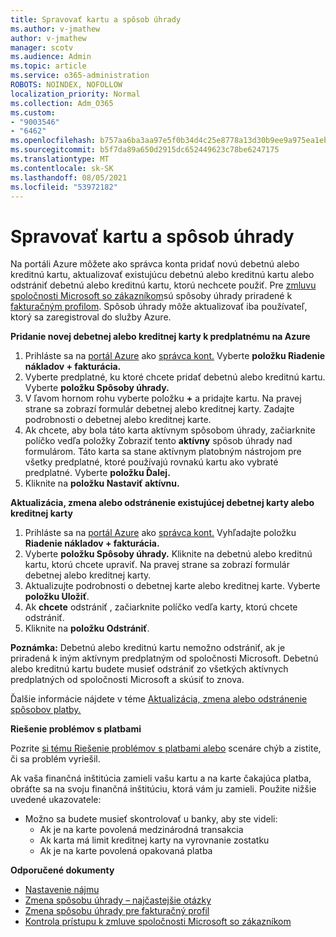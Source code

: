 ```yaml
---
title: Spravovať kartu a spôsob úhrady
ms.author: v-jmathew
author: v-jmathew
manager: scotv
ms.audience: Admin
ms.topic: article
ms.service: o365-administration
ROBOTS: NOINDEX, NOFOLLOW
localization_priority: Normal
ms.collection: Adm_O365
ms.custom:
- "9003546"
- "6462"
ms.openlocfilehash: b757aa6ba3aa97e5f0b34d4c25e8778a13d30b9ee9a975ea1eb28a6afba4f8c7
ms.sourcegitcommit: b5f7da89a650d2915dc652449623c78be6247175
ms.translationtype: MT
ms.contentlocale: sk-SK
ms.lasthandoff: 08/05/2021
ms.locfileid: "53972182"
---
```

# <a name="manage-card-and-payment-method"></a>Spravovať kartu a spôsob úhrady

Na portáli Azure môžete ako správca konta pridať novú debetnú alebo kreditnú kartu, aktualizovať existujúcu debetnú alebo kreditnú kartu alebo odstrániť debetnú alebo kreditnú kartu, ktorú nechcete použiť. Pre [zmluvu spoločnosti Microsoft so zákazníkom](https://docs.microsoft.com/azure/billing/billing-how-to-change-credit-card?WT.mc_id=Portal-Microsoft_Azure_Support#check-access-to-a-microsoft-customer-agreement)sú spôsoby úhrady priradené k [fakturačným profilom](https://docs.microsoft.com/azure/billing/billing-how-to-change-credit-card?WT.mc_id=Portal-Microsoft_Azure_Support#change-payment-method-for-a-billing-profile). Spôsob úhrady môže aktualizovať iba používateľ, ktorý sa zaregistroval do služby Azure.

**Pridanie novej debetnej alebo kreditnej karty k predplatnému na Azure**

1. Prihláste sa na [portál Azure](https://ms.portal.azure.com/) ako [správca kont.](https://docs.microsoft.com/azure/cost-management-billing/manage/billing-subscription-transfer?WT.mc_id=Portal-Microsoft_Azure_Support#whoisaa) Vyberte **položku Riadenie nákladov + fakturácia.**
2. Vyberte predplatné, ku ktoré chcete pridať debetnú alebo kreditnú kartu. Vyberte **položku Spôsoby úhrady.**
3. V ľavom hornom rohu vyberte položku **+** a pridajte kartu. Na pravej strane sa zobrazí formulár debetnej alebo kreditnej karty. Zadajte podrobnosti o debetnej alebo kreditnej karte.
4. Ak chcete, aby bola táto karta aktívnym spôsobom úhrady, začiarknite políčko vedľa položky Zobraziť tento **aktívny** spôsob úhrady nad formulárom. Táto karta sa stane aktívnym platobným nástrojom pre všetky predplatné, ktoré používajú rovnakú kartu ako vybraté predplatné. Vyberte **položku Ďalej.**
5. Kliknite na **položku Nastaviť aktívnu.** 
 
**Aktualizácia, zmena alebo odstránenie existujúcej debetnej karty alebo kreditnej karty**

1.  Prihláste sa na [portál Azure](https://portal.azure.com/) ako [správca kont.](https://docs.microsoft.com/azure/billing/billing-subscription-transfer?WT.mc_id=Portal-Microsoft_Azure_Support#whoisaa) Vyhľadajte položku **Riadenie nákladov + fakturácia.**
2.  Vyberte **položku Spôsoby úhrady.** Kliknite na debetnú alebo kreditnú kartu, ktorú chcete upraviť. Na pravej strane sa zobrazí formulár debetnej alebo kreditnej karty.
3.  Aktualizujte podrobnosti o debetnej karte alebo kreditnej karte. Vyberte **položku Uložiť**.
4.  Ak **chcete** odstrániť , začiarknite políčko vedľa karty, ktorú chcete odstrániť.
5.  Kliknite na **položku Odstrániť**.

**Poznámka:** Debetnú alebo kreditnú kartu nemožno odstrániť, ak je priradená k iným aktívnym predplatným od spoločnosti Microsoft. Debetnú alebo kreditnú kartu budete musieť odstrániť zo všetkých aktívnych predplatných od spoločnosti Microsoft a skúsiť to znova.

Ďalšie informácie nájdete v téme [Aktualizácia, zmena alebo odstránenie spôsobov platby.](https://docs.microsoft.com/azure/billing/billing-how-to-change-credit-card?WT.mc_id=Portal-Microsoft_Azure_Support)

**Riešenie problémov s platbami**

Pozrite [si tému Riešenie problémov s platbami alebo](https://docs.microsoft.com/azure/cost-management-billing/manage/billing-troubleshoot-azure-payment-issues) scenáre chýb a zistite, či sa problém vyriešil.

Ak vaša finančná inštitúcia zamieli vašu kartu a na karte čakajúca  platba, obráťte sa na svoju finančná inštitúciu, ktorá vám ju zamieli. Použite nižšie uvedené ukazovatele:

- Možno sa budete musieť skontrolovať u banky, aby ste videli: 
    - Ak je na karte povolená medzinárodná transakcia
    - Ak karta má limit kreditnej karty na vyrovnanie zostatku
    - Ak je na karte povolená opakovaná platba

**Odporučené dokumenty**

- [Nastavenie nájmu](https://docs.microsoft.com/azure/cost-management-billing/manage/pay-by-invoice)
- [Zmena spôsobu úhrady – najčastejšie otázky](https://docs.microsoft.com/azure/cost-management-billing/manage/change-credit-card?WT.mc_id=Portal-Microsoft_Azure_Support#frequently-asked-questions)
- [Zmena spôsobu úhrady pre fakturačný profil](https://docs.microsoft.com/azure/cost-management-billing/manage/change-credit-card?WT.mc_id=Portal-Microsoft_Azure_Support#change-payment-method-for-a-billing-profile)
- [Kontrola prístupu k zmluve spoločnosti Microsoft so zákazníkom](https://docs.microsoft.com/azure/cost-management-billing/manage/change-credit-card?WT.mc_id=Portal-Microsoft_Azure_Support#check-access-to-a-microsoft-customer-agreement)
